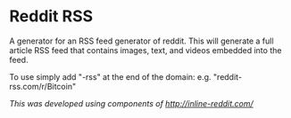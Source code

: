 # Reddit RSS

A generator for an RSS feed generator of reddit. This will generate a
full article RSS feed that contains images, text, and videos embedded into
the feed.

To use simply add "-rss" at the end of the domain:
e.g. "reddit-rss.com/r/Bitcoin"

*This was developed using components of http://inline-reddit.com/*